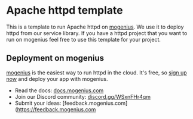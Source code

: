 # Apache httpd template
This is a template to run Apache httpd on [mogenius](https://mogenius.com). We use it to deploy httpd from our service library. If you have a httpd project that you want to run on mogenius feel free to use this template for your project.
## Deployment on mogenius
[mogenius](https://mogenius.com) is the easiest way to run httpd in the cloud. It's free, so [sign up now](https://studio.mogenius.com/user/registration) and deploy your app with mogenius.
- Read the docs: [docs.mogenius.com](https://docs.mogenius.com)
- Join our Discord community: [discord.gg/WSxnFHr4qm](https://discord.gg/WSxnFHr4qm)
- Submit your ideas: [feedback.mogenius.com](https://feedback.mogenius.com
